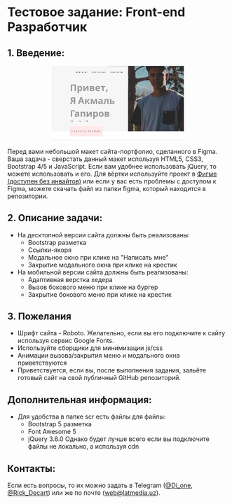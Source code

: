 # Тестовое задание: Front-end Разработчик

## 1. Введение:
<p align="center">
  <img style="margin: 0 auto" alt="header-pic" width="60%" src="https://raw.githubusercontent.com/LatMedia/front-end-task/main/res/figma-pic.png">
</p>
<p align="left">
  Перед вами небольшой макет сайта-портфолио, сделанного в Figma. Ваша задача - сверстать данный макет используя HTML5, CSS3, Bootstrap 4/5 и JavaScript. Если вам удобнее использовать jQuery, то можете использовать и его.
  Для вёртки используйте проект в <a href="https://www.figma.com/file/Nu5CVxmSEXGQzOX51C9k5N/%D0%A2%D0%B5%D1%81%D1%82%D0%BE%D0%B2%D0%B0%D1%8F-%D1%80%D0%B0%D0%B1%D0%BE%D1%82%D0%B0?node-id=0%3A1">Фигме (доступен без инвайтов)</a> или если у вас есть проблемы с доступом к Figma, можете скачать файл из папки figma, который находится в репозитории.
</p>

## 2. Описание задачи:
* На десктопной версии сайта должны быть реализованы:
  * Bootstrap разметка
  * Ссылки-якоря
  * Модальное окно при клике на "Написать мне"
  * Закрытие модального окна при клике на крестик
* На мобильной версии сайта должны быть реализованы:
  * Адаптивная верстка хедера
  * Вызов бокового меню при клике на бургер
  * Закрытие бокового меню при клике на крестик

## 3. Пожелания
* Шрифт сайта - Roboto. Желательно, если вы его подключите к сайту используя сервис Google Fonts.
* Используйте сборщики для минимизации js/css
* Анимации вызова/закрытия меню и модального окна приветствуются
* Приветствуется, если вы, после выполнения задания, зальёте готовый сайт на свой публичный GitHub репозиторий.

## Дополнительная информация:
* Для удобства в папке scr есть файлы для файлы:
  * Bootstrap 5 разметка
  * Font Awesome 5
  * jQuery 3.6.0
Однако будет лучше всего если вы подключите файлы не локально, а используя cdn

## Контакты: 
Если есть вопросы, то их можно задать в Telegram ([@Di_one](t.me/Di_Onee/), [@Rick_Decart](t.me/Rick_Decart)) или же по почте (web@latmedia.uz). 
